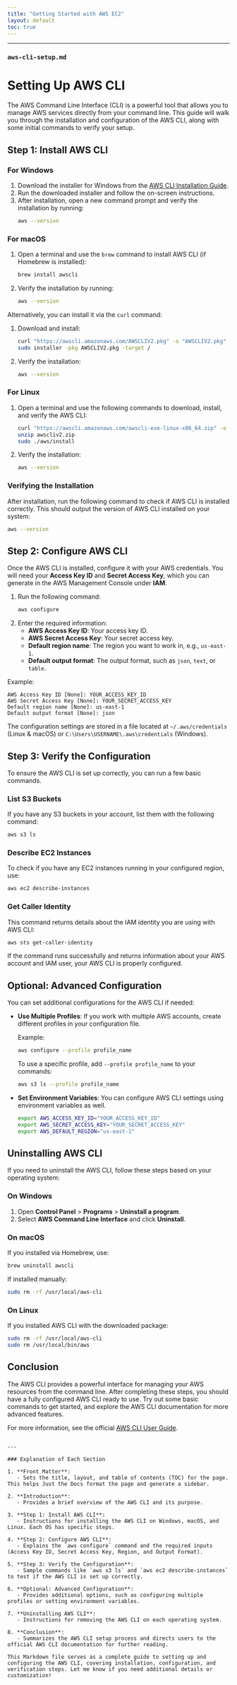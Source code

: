 ```yaml
---
title: "Getting Started with AWS EC2"
layout: default
toc: true
---
```



---

### `aws-cli-setup.md`


# Setting Up AWS CLI

The AWS Command Line Interface (CLI) is a powerful tool that allows you to manage AWS services directly from your command line. This guide will walk you through the installation and configuration of the AWS CLI, along with some initial commands to verify your setup.

## Step 1: Install AWS CLI

### For Windows

1. Download the installer for Windows from the [AWS CLI Installation Guide](https://docs.aws.amazon.com/cli/latest/userguide/getting-started-install.html).
2. Run the downloaded installer and follow the on-screen instructions.
3. After installation, open a new command prompt and verify the installation by running:
   ```bash
   aws --version
   ```

### For macOS

1. Open a terminal and use the `brew` command to install AWS CLI (if Homebrew is installed):
   ```bash
   brew install awscli
   ```
2. Verify the installation by running:
   ```bash
   aws --version
   ```

Alternatively, you can install it via the `curl` command:

1. Download and install:
   ```bash
   curl "https://awscli.amazonaws.com/AWSCLIV2.pkg" -o "AWSCLIV2.pkg"
   sudo installer -pkg AWSCLIV2.pkg -target /
   ```
2. Verify the installation:
   ```bash
   aws --version
   ```

### For Linux

1. Open a terminal and use the following commands to download, install, and verify the AWS CLI:

   ```bash
   curl "https://awscli.amazonaws.com/awscli-exe-linux-x86_64.zip" -o "awscliv2.zip"
   unzip awscliv2.zip
   sudo ./aws/install
   ```

2. Verify the installation:
   ```bash
   aws --version
   ```

### Verifying the Installation

After installation, run the following command to check if AWS CLI is installed correctly. This should output the version of AWS CLI installed on your system:

```bash
aws --version
```

## Step 2: Configure AWS CLI

Once the AWS CLI is installed, configure it with your AWS credentials. You will need your **Access Key ID** and **Secret Access Key**, which you can generate in the AWS Management Console under **IAM**.

1. Run the following command:
   ```bash
   aws configure
   ```
2. Enter the required information:
   - **AWS Access Key ID**: Your access key ID.
   - **AWS Secret Access Key**: Your secret access key.
   - **Default region name**: The region you want to work in, e.g., `us-east-1`.
   - **Default output format**: The output format, such as `json`, `text`, or `table`.

Example:

```plaintext
AWS Access Key ID [None]: YOUR_ACCESS_KEY_ID
AWS Secret Access Key [None]: YOUR_SECRET_ACCESS_KEY
Default region name [None]: us-east-1
Default output format [None]: json
```

The configuration settings are stored in a file located at `~/.aws/credentials` (Linux & macOS) or `C:\Users\USERNAME\.aws\credentials` (Windows).

## Step 3: Verify the Configuration

To ensure the AWS CLI is set up correctly, you can run a few basic commands.

### List S3 Buckets

If you have any S3 buckets in your account, list them with the following command:

```bash
aws s3 ls
```

### Describe EC2 Instances

To check if you have any EC2 instances running in your configured region, use:

```bash
aws ec2 describe-instances
```

### Get Caller Identity

This command returns details about the IAM identity you are using with AWS CLI:

```bash
aws sts get-caller-identity
```

If the command runs successfully and returns information about your AWS account and IAM user, your AWS CLI is properly configured.

## Optional: Advanced Configuration

You can set additional configurations for the AWS CLI if needed:

- **Use Multiple Profiles**: If you work with multiple AWS accounts, create different profiles in your configuration file.
  
  Example:
  ```bash
  aws configure --profile profile_name
  ```

  To use a specific profile, add `--profile profile_name` to your commands:
  
  ```bash
  aws s3 ls --profile profile_name
  ```

- **Set Environment Variables**: You can configure AWS CLI settings using environment variables as well.

  ```bash
  export AWS_ACCESS_KEY_ID="YOUR_ACCESS_KEY_ID"
  export AWS_SECRET_ACCESS_KEY="YOUR_SECRET_ACCESS_KEY"
  export AWS_DEFAULT_REGION="us-east-1"
  ```

## Uninstalling AWS CLI

If you need to uninstall the AWS CLI, follow these steps based on your operating system:

### On Windows

1. Open **Control Panel** > **Programs** > **Uninstall a program**.
2. Select **AWS Command Line Interface** and click **Uninstall**.

### On macOS

If you installed via Homebrew, use:

```bash
brew uninstall awscli
```

If installed manually:

```bash
sudo rm -rf /usr/local/aws-cli
```

### On Linux

If you installed AWS CLI with the downloaded package:

```bash
sudo rm -rf /usr/local/aws-cli
sudo rm /usr/local/bin/aws
```

## Conclusion

The AWS CLI provides a powerful interface for managing your AWS resources from the command line. After completing these steps, you should have a fully configured AWS CLI ready to use. Try out some basic commands to get started, and explore the AWS CLI documentation for more advanced features.

For more information, see the official [AWS CLI User Guide](https://docs.aws.amazon.com/cli/latest/userguide/).
```

---

### Explanation of Each Section

1. **Front Matter**:
   - Sets the title, layout, and table of contents (TOC) for the page. This helps Just the Docs format the page and generate a sidebar.

2. **Introduction**:
   - Provides a brief overview of the AWS CLI and its purpose.

3. **Step 1: Install AWS CLI**:
   - Instructions for installing the AWS CLI on Windows, macOS, and Linux. Each OS has specific steps.

4. **Step 2: Configure AWS CLI**:
   - Explains the `aws configure` command and the required inputs (Access Key ID, Secret Access Key, Region, and Output Format).

5. **Step 3: Verify the Configuration**:
   - Sample commands like `aws s3 ls` and `aws ec2 describe-instances` to test if the AWS CLI is set up correctly.

6. **Optional: Advanced Configuration**:
   - Provides additional options, such as configuring multiple profiles or setting environment variables.

7. **Uninstalling AWS CLI**:
   - Instructions for removing the AWS CLI on each operating system.

8. **Conclusion**:
   - Summarizes the AWS CLI setup process and directs users to the official AWS CLI documentation for further reading.

This Markdown file serves as a complete guide to setting up and configuring the AWS CLI, covering installation, configuration, and verification steps. Let me know if you need additional details or customization!
